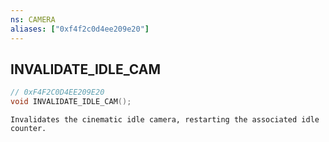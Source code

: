 ```yaml
---
ns: CAMERA
aliases: ["0xf4f2c0d4ee209e20"]
---
```

## INVALIDATE_IDLE_CAM

```c
// 0xF4F2C0D4EE209E20
void INVALIDATE_IDLE_CAM();
```

```
Invalidates the cinematic idle camera, restarting the associated idle counter.
```

